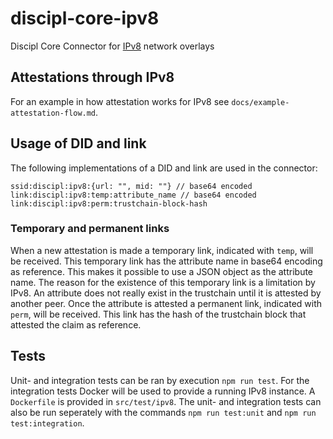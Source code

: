 # discipl-core-ipv8
Discipl Core Connector for [IPv8](https://github.com/Tribler/py-ipv8) network overlays

## Attestations through IPv8
For an example in how attestation works for IPv8 see `docs/example-attestation-flow.md`.

## Usage of DID and link
The following implementations of a DID and link are used in the connector:

```
ssid:discipl:ipv8:{url: "", mid: ""} // base64 encoded
link:discipl:ipv8:temp:attribute_name // base64 encoded
link:discipl:ipv8:perm:trustchain-block-hash
```

### Temporary and permanent links
When a new attestation is made a temporary link, indicated with `temp`, will be received. This temporary link has the attribute name in base64 encoding as reference. This makes it possible to use a JSON object as the attribute name. The reason for the existence of this temporary link is a limitation by IPv8. An attribute does not really exist in the trustchain until it is attested by another peer. Once the attribute is attested a permanent link, indicated with `perm`, will be received. This link has the hash of the trustchain block that attested the claim as reference.

## Tests
Unit- and integration tests can be ran by execution `npm run test`. For the integration tests Docker will be used to provide a running IPv8 instance. A `Dockerfile` is provided in `src/test/ipv8`. The unit- and integration tests can also be run seperately with the commands `npm run test:unit` and `npm run test:integration`.
```
